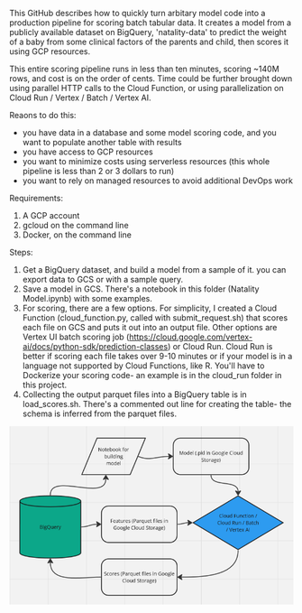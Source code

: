 This GitHub describes how to quickly turn arbitary model code into a production pipeline for scoring batch tabular data. It creates a model from a publicly available dataset on BigQuery, 'natality-data' to predict the weight of a baby from some clinical factors of the parents and child, then scores it using GCP resources.

This entire scoring pipeline runs in less than ten minutes, scoring ~140M rows, and cost is on the order of cents. Time could be further brought down using parallel HTTP calls to the Cloud Function, or using parallelization on Cloud Run / Vertex / Batch / Vertex AI.

Reaons to do this:
- you have data in a database and some model scoring code, and you want to populate another table with results
- you have access to GCP resources
- you want to minimize costs using serverless resources (this whole pipeline is less than 2 or 3 dollars to run)
- you want to rely on managed resources to avoid additional DevOps work

Requirements:
1. A GCP account
2. gcloud on the command line
3. Docker, on the command line

Steps:
1. Get a BigQuery dataset, and build a model from a sample of it. you can export data to GCS or with a sample query.
2. Save a model in GCS. There's a notebook in this folder (Natality Model.ipynb) with some examples.
3. For scoring, there are a few options. For simplicity, I created a Cloud Function (cloud_function.py, called with submit_request.sh) that scores each file on GCS and puts it out into an output file. Other options are Vertex UI batch scoring job (https://cloud.google.com/vertex-ai/docs/python-sdk/prediction-classes) or Cloud Run. Cloud Run is better if scoring each file takes over 9-10 minutes or if your model is in a language not supported by Cloud Functions, like R. You'll have to Dockerize your scoring code- an example is in the cloud_run folder in this project.
4. Collecting the output parquet files into a BigQuery table is in load_scores.sh. There's a commented out line for creating the table- the schema is inferred from the parquet files.

![Architecture Diagram](Workflow.png)